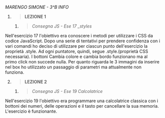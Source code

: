 *MARENGO SIMONE - 3^B INFO*
  1. > **LEZIONE 1**
     1. > *Consegna JS - Ese 17 _styles* 
  
Nell'esercizio 17 l'obiettivo era conoscere i metodi per utilizzare i CSS da codice JavaScript. Dopo una serie di tentativi per
prendere confidenza con i vari comandi ho deciso di utilizzare per ciascun punto dell'esercizio la proprietà .style. Ad ogni 
puntatore, quindi, segue  .style.(proprietà CSS necessaria). I bottoni Cambia colore e cambia bordo funzionano ma al primo click
non succede nulla. Per quanto riguarda le 3 immagini da inserire nel box ho utilizzato un passaggio di parametri ma attualmente non
funziona.

2. > **LEZIONE 2**
     1. > *Consegna JS - Ese 19 Calcolatrice* 
  
Nell'esercizio 19 l'obiettivo era programmare una calcolatrice classica con i bottoni dei numeri, delle operazioni e il tasto per cancellare la sua memoria. L'esercizio è funzionante.
  

